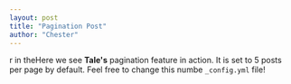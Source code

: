 ```yaml
---
layout: post
title: "Pagination Post"
author: "Chester"
---
```


r in theHere we see **Tale's** pagination feature in action. It is set to 5 posts per page by default. Feel free to change this numbe `_config.yml` file!
